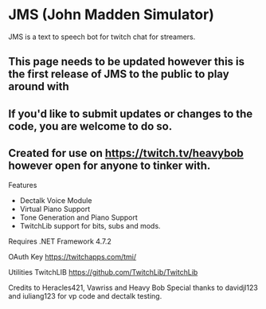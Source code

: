 # JMS (John Madden Simulator) 

JMS is a text to speech bot for twitch chat for streamers. 

## This page needs to be updated however this is the first release of JMS to the public to play around with
## If you'd like to submit updates or changes to the code, you are welcome to do so. 
## Created for use on https://twitch.tv/heavybob however open for anyone to tinker with. 

Features
- Dectalk Voice Module
- Virtual Piano Support
- Tone Generation and Piano Support
- TwitchLib support for bits, subs and mods. 

Requires .NET Framework 4.7.2

OAuth Key
https://twitchapps.com/tmi/

Utilities TwitchLIB
https://github.com/TwitchLib/TwitchLib

Credits to Heracles421, Vawriss and Heavy Bob 
Special thanks to davidjl123 and iuliang123 for vp code and dectalk testing. 
